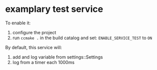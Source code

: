 examplary test service
======================

To enable it:
1. configure the project
2. run `ccmake .` in the build catalog and set: `ENABLE_SERVICE_TEST` to `ON`

By default, this service will:
1. add and log variable from settings::Settings
2. log from a timer each 1000ms
